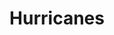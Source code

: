 ---
title: Hurricanes
link: /stories/hurricanes/
description: Hurricanes come at any time, and each of us has our own.
---